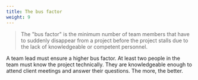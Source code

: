```yaml
---
title: The bus factor
weight: 9
---
```


> The "bus factor" is the minimum number of team members that have to suddenly disappear from a project before the project stalls due to the lack of knowledgeable or competent personnel.

A team lead must ensure a higher bus factor. At least two people in the team must know the project technically. They are knowledgeable enough to attend client meetings and answer their questions. The more, the better.
